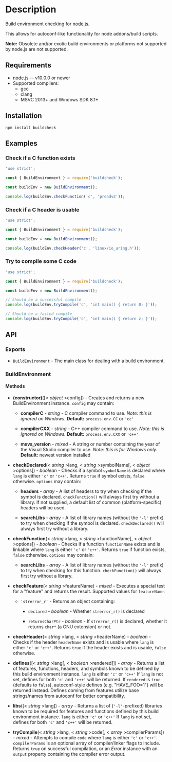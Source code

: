 # Description

Build environment checking for [node.js](http://nodejs.org/).

This allows for autoconf-like functionality for node addons/build scripts.

**Note:** Obsolete and/or exotic build environments or platforms not supported
by node.js are not supported.

## Requirements

* [node.js](http://nodejs.org/) -- v10.0.0 or newer
* Supported compilers:
  * gcc
  * clang
  * MSVC 2013+ and Windows SDK 8.1+

## Installation

    npm install buildcheck

## Examples

### Check if a C function exists

```js
'use strict';

const { BuildEnvironment } = require('buildcheck');

const buildEnv = new BuildEnvironment();

console.log(buildEnv.checkFunction('c', 'preadv2'));
```

### Check if a C header is usable

```js
'use strict';

const { BuildEnvironment } = require('buildcheck');

const buildEnv = new BuildEnvironment();

console.log(buildEnv.checkHeader('c', 'linux/io_uring.h'));
```

### Try to compile some C code

```js
'use strict';

const { BuildEnvironment } = require('buildcheck');

const buildEnv = new BuildEnvironment();

// Should be a successful compile
console.log(buildEnv.tryCompile('c', 'int main() { return 0; }'));

// Should be a failed compile
console.log(buildEnv.tryCompile('c', 'int main() { return z; }'));
```

## API

### Exports

* `BuildEnvironment` - The main class for dealing with a build environment.

### BuildEnvironment

#### Methods

* **(constructor)**([< _object_ >config]) - Creates and returns a new BuildEnvironment instance. `config` may contain:

  * **compilerC** - _string_ - C compiler command to use. *Note: this is ignored on Windows.* **Default:** `process.env.CC` or `'cc'`

  * **compilerCXX** - _string_ - C++ compiler command to use. *Note: this is ignored on Windows.* **Default:** `process.env.CXX` or `'c++'`

  * **msvs_version** - _mixed_ - A string or number containing the year of the Visual Studio compiler to use. *Note: this is for Windows only.* **Default:** newest version installed

* **checkDeclared**(< _string_ >lang, < _string_ >symbolName[, < _object_ >options]) - _boolean_ - Checks if a symbol `symbolName` is declared where `lang` is either `'c'` or `'c++'`. Returns `true` if symbol exists, `false` otherwise. `options` may contain:

  * **headers** - _array_ - A list of headers to try when checking if the symbol is declared. `checkFunction()` will always first try without a library. If not supplied, a default list of common (platform-specific) headers will be used.

  * **searchLibs** - _array_ - A list of library names (without the `'-l'` prefix) to try when checking if the symbol is declared. `checkDeclared()` will always first try without a library.

* **checkFunction**(< _string_ >lang, < _string_ >functionName[, < _object_ >options]) - _boolean_ - Checks if a function `functionName` exists and is linkable where `lang` is either `'c'` or `'c++'`. Returns `true` if function exists, `false` otherwise. `options` may contain:

  * **searchLibs** - _array_ - A list of library names (without the `'-l'` prefix) to try when checking for this function. `checkFunction()` will always first try without a library.

* **checkFeature**(< _string_ >featureName) - _mixed_ - Executes a special test for a "feature" and returns the result. Supported values for `featureName`:

  * `'strerror_r'` - Returns an object containing:

    * `declared` - _boolean_ - Whether `strerror_r()` is declared

    * `returnsCharPtr` - _boolean_ - If `strerror_r()` is declared, whether it returns `char*` (a GNU extension) or not.

* **checkHeader**(< _string_ >lang, < _string_ >headerName) - _boolean_ - Checks if the header `headerName` exists and is usable where `lang` is either `'c'` or `'c++'`. Returns `true` if the header exists and is usable, `false` otherwise.

* **defines**([< _string_ >lang[, < _boolean_ >rendered]]) - _array_ - Returns a list of features, functions, headers, and symbols known to be defined by this build environment instance. `lang` is either `'c'` or `'c++'` If `lang` is not set, defines for both `'c'` and `'c++'` will be returned. If `rendered` is `true` (defaults to `false`), autoconf-style defines (e.g. "HAVE_FOO=1") will be returned instead. Defines coming from features utilize base strings/names from autoconf for better compatibility.

* **libs**([< _string_ >lang]) - _array_ - Returns a list of (`'-l'`-prefixed) libraries known to be required for features and functions defined by this build environment instance. `lang` is either `'c'` or `'c++'` If `lang` is not set, defines for both `'c'` and `'c++'` will be returned.

* **tryCompile**(< _string_ >lang, < _string_ >code[, < _array_ >compilerParams]) - _mixed_ - Attempts to compile `code` where `lang` is either `'c'` or `'c++'`. `compilerParams` is an optional array of compiler/linker flags to include. Returns `true` on successful compilation, or an _Error_ instance with an `output` property containing the compiler error output.
